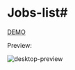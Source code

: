 # Jobs-list# 
[DEMO](https://jobs-listing-weld.vercel.app/)

Preview:

![desktop-preview](https://user-images.githubusercontent.com/84111811/200427643-c06cef04-56a4-48ad-b2f0-1f03694e084e.jpg)
